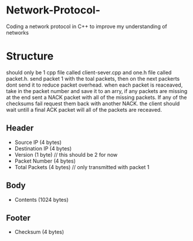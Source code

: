 # Network-Protocol-
Coding a network protocol in C++ to improve my understanding of networks

# Structure

should only be 1 cpp file called client-sever.cpp and one.h file called packet.h.
send packet 1 with the toal packets, then on the next packerts dont send it to reduce packet overhead.
when each packet is reaceaved, take in the packet number and save it to an arry, if any packets are missing at the end sent a NACK packet with all of the missing packets.
If any of the checksums fail request them back with another NACK.
the client should wait untill a final ACK packet will all of the packets are receaved.

## Header
- Source IP (4 bytes)
- Destination IP (4 bytes)
- Version (1 byte) // this should be 2 for now
- Packet Number (4 bytes)
- Total Packets (4 bytes) // only transmitted with packet 1

## Body 
- Contents (1024 bytes)

## Footer 
- Checksum (4 bytes)